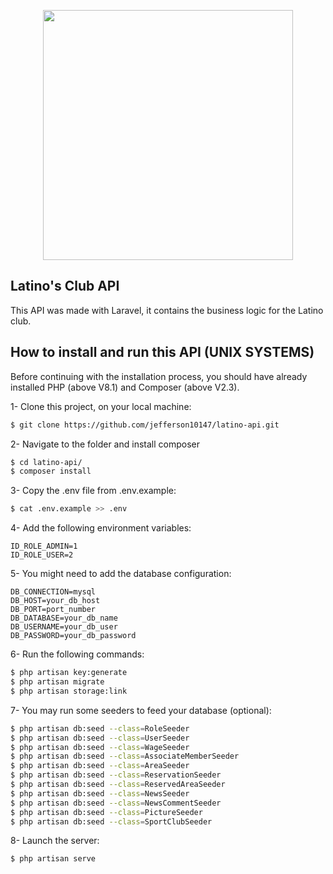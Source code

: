 <p align="center"><a href="https://laravel.com" target="_blank"><img src="https://raw.githubusercontent.com/laravel/art/master/logo-lockup/5%20SVG/2%20CMYK/1%20Full%20Color/laravel-logolockup-cmyk-red.svg" width="400"></a></p>

## Latino's Club API

This API was made with Laravel, it contains the business logic for the Latino club.

## How to install and run this API (UNIX SYSTEMS)

Before continuing with the installation process, you should have already installed PHP (above V8.1) and Composer (above V2.3).

1- Clone this project, on your local machine:

```bash
$ git clone https://github.com/jefferson10147/latino-api.git
```

2- Navigate to the folder and install composer
```bash
$ cd latino-api/
$ composer install
```

3- Copy the .env file from .env.example:

```bash
$ cat .env.example >> .env
```

4- Add the following environment variables:

```env
ID_ROLE_ADMIN=1
ID_ROLE_USER=2
```

5- You might need to add the database configuration:

```env
DB_CONNECTION=mysql
DB_HOST=your_db_host
DB_PORT=port_number
DB_DATABASE=your_db_name
DB_USERNAME=your_db_user
DB_PASSWORD=your_db_password
```

6- Run the following commands:

```bash
$ php artisan key:generate
$ php artisan migrate
$ php artisan storage:link
```

7- You may run some seeders to feed your database (optional):

```bash
$ php artisan db:seed --class=RoleSeeder
$ php artisan db:seed --class=UserSeeder
$ php artisan db:seed --class=WageSeeder
$ php artisan db:seed --class=AssociateMemberSeeder
$ php artisan db:seed --class=AreaSeeder
$ php artisan db:seed --class=ReservationSeeder
$ php artisan db:seed --class=ReservedAreaSeeder
$ php artisan db:seed --class=NewsSeeder
$ php artisan db:seed --class=NewsCommentSeeder
$ php artisan db:seed --class=PictureSeeder
$ php artisan db:seed --class=SportClubSeeder
```

8- Launch the server:

```bash
$ php artisan serve
```